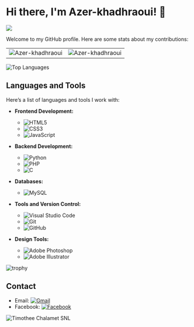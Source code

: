 # Hi there, I'm Azer-khadhraoui! 👋
![](https://komarev.com/ghpvc/?username=Azer-khadhraoui&color=blue&style=flat-square)



Welcome to my GitHub profile. Here are some stats about my contributions:

<table>
  <tr>
    <td>
      <img src="https://github-readme-stats.vercel.app/api?username=Azer-khadhraoui&show_icons=true&theme=radical&locale=en" alt="Azer-khadhraoui" />
    </td>
    <td>
      <img src="https://github-readme-streak-stats.herokuapp.com/?user=Azer-khadhraoui&theme=radical" alt="Azer-khadhraoui" />
    </td>
  </tr>
</table>

![Top Languages](https://github-readme-stats.vercel.app/api/top-langs/?username=Azer-khadhraoui&theme=radical&layout=compact)


## Languages and Tools

Here’s a list of languages and tools I work with:

- **Frontend Development:**
  - ![HTML5](https://img.shields.io/badge/HTML5-E34F26?style=for-the-badge&logo=html5&logoColor=white)
  - ![CSS3](https://img.shields.io/badge/CSS3-1572B6?style=for-the-badge&logo=css3&logoColor=white)
  - ![JavaScript](https://img.shields.io/badge/JavaScript-F7DF1E?style=for-the-badge&logo=javascript&logoColor=black)

- **Backend Development:**
  - ![Python](https://img.shields.io/badge/Python-3776AB?style=for-the-badge&logo=python&logoColor=white)
  - ![PHP](https://img.shields.io/badge/PHP-777BB4?style=for-the-badge&logo=php&logoColor=white)
  -  ![C](https://img.shields.io/badge/C-%2300599C.svg?style=flat&logo=c&logoColor=white)


- **Databases:**
  - ![MySQL](https://img.shields.io/badge/MySQL-4479A1?style=for-the-badge&logo=mysql&logoColor=white)


- **Tools and Version Control:**
  - ![Visual Studio Code](https://img.shields.io/badge/Visual%20Studio%20Code-007ACC?style=for-the-badge&logo=visual-studio-code&logoColor=white)
  - ![Git](https://img.shields.io/badge/Git-F05032?style=for-the-badge&logo=git&logoColor=white)
  - ![GitHub](https://img.shields.io/badge/GitHub-181717?style=for-the-badge&logo=github&logoColor=white)

- **Design Tools:**
  - ![Adobe Photoshop](https://img.shields.io/badge/Adobe%20Photoshop-%23A7C3E0.svg?style=flat&logo=adobephotoshop&logoColor=white)
  - ![Adobe Illustrator](https://img.shields.io/badge/Adobe%20Illustrator-%23FF9A00.svg?style=flat&logo=adobeillustrator&logoColor=white)







![trophy](https://github-profile-trophy.vercel.app/?username=Azer-khadhraoui&theme=radical)

## Contact

- Email: [![Gmail](https://img.shields.io/badge/-Gmail-red?style=flat&logo=gmail&logoColor=white)](mailto:azerronaldo2004@gmail.com)
- Facebook: [![Facebook](https://img.shields.io/badge/Facebook-3b5998?style=flat&logo=facebook&logoColor=white)](https://www.facebook.com/profile.php?id=100008885132622&mibextid=JRoKGi)


 ![Timothee Chalamet SNL](https://media.giphy.com/media/XDsQPj2Q8rtQG4BQ7b/giphy.gif)
